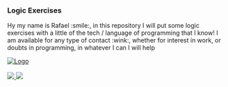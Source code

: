 <h3>Logic Exercises</h3>
<div>
   <p>
   Hy my name is Rafael :smile:, in this repository I will put some logic exercises with a little of the tech / language of programming that I know!
   I am available for any type of contact :wink:, whether for interest in work, or doubts in programming, in whatever I can I will help
   </p>
</div>
<div>

</div>   
<div>
   <span>
      <a href="https://www.codewars.com/users/b4tut4/">
         <img src="https://www.codewars.com/users/b4tut4/badges/large" alt="Logo" />
      </a>
   </span>
   </br>
   </br>
   <span>
      <a href="mailto:balmantrafael@gmail.com" alt="Gmail">
         <img src="https://img.shields.io/badge/gmail-%23D14836.svg?&style=for-the-badge&logo=gmail&logoColor=white" />
      </a>
      <a href="https://br.linkedin.com/in/rafael-brandt-balmant-429461162" alt="Linkedin" class="text-right">
         <img src="https://img.shields.io/badge/linkedin-%230077B5.svg?&style=for-the-badge&logo=linkedin&logoColor=white"/>
      </a>
   </span> 
</div>
